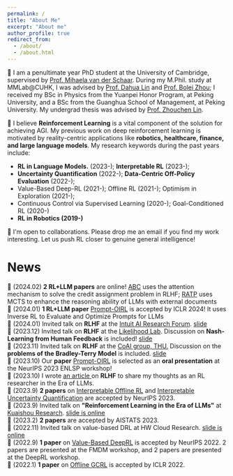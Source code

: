 ```yaml
---
permalink: /
title: "About Me"
excerpt: "About me"
author_profile: true
redirect_from:
  - /about/
  - /about.html
---
```


🚀 I am a penultimate year PhD student at the University of Cambridge, supervised by <a href="https://www.vanderschaar-lab.com/prof-mihaela-van-der-schaar/">Prof. Mihaela van der Schaar</a>. During my M.Phil. study at MMLab@CUHK, I was advised by <a href="http://dahua.me/">Prof. Dahua Lin</a> and <a href="http://bzhou.ie.cuhk.edu.hk/">Prof. Bolei Zhou</a>; I received my BSc in Physics from the Yuanpei Honor Program, at Peking University, and a BSc from the Guanghua School of Management, at Peking University. My undergrad thesis was advised by <a href="https://zhouchenlin.github.io/">Prof. Zhouchen Lin</a>.


🤖️ I believe **Reinforcement Learning** is a vital component of the solution for achieving AGI. My previous work on deep reinforcement learning is motivated by reality-centric applications like **robotics, healthcare, finance, and large language models**. My research keywords during the past years include:
- **RL in Language Models.** (2023-); **Interpretable RL** (2023-);
- **Uncertainty Quantification** (2022-); **Data-Centric Off-Policy Evaluation** (2022-);
- Value-Based Deep-RL (2021-); Offline RL (2021-); Optimism in Exploration (2021-); 
- Continuous Control via Supervised Learning (2020-); Goal-Conditioned RL (2020-)
- **RL in Robotics (2019-)**


🤝 I'm open to collaborations. Please drop me an email if you find my work interesting. Let us push RL closer to genuine general intelligence!




News
======
📄 (2024.02) **2 RL+LLM papers** are online! [ABC](https://arxiv.org/pdf/2402.00782.pdf) uses the attention mechanism to solve the credit assignment problem in RLHF; [RATP](https://arxiv.org/pdf/2402.07812.pdf) uses MCTS to enhance the reasoning ability of LLMs with external documents<br>
📄 (2024.01) **1 RL+LLM paper** [Prompt-OIRL](https://arxiv.org/pdf/2309.06553.pdf) is accepted by ICLR 2024! It uses Inverse RL to Evaluate and Optimize Prompts for LLMs<br>
💬 (2024.01) Invited talk on **RLHF** at the [Intuit AI Research Forum](https://www.intuit.com/technology/). <a href="https://holarissun.github.io/files/RLHF_Dec.pdf"> slide </a> <br>
💬 (2023.12) Invited talk on **RLHF** at the [Likelihood Lab](http://www.maxlikelihood.cn/). Discussion on **Nash-Learning from Human Feedback** is included! <a href="https://holarissun.github.io/files/RLHF_Dec.pdf"> slide </a> <br>
💬 (2023.11) Invited talk on **RLHF** at the [CoAI group, THU.](https://huggingface.co/thu-coai) Discussion on the **problems of the Bradley-Terry Model** is included. <a href="https://holarissun.github.io/files/RLHF_Nov.pdf"> slide  </a> <br>
📄 (2023.10) Our **paper** [Prompt-OIRL](https://arxiv.org/pdf/2309.06553.pdf) is selected as an **oral presentation** at the NeurIPS 2023 ENLSP workshop!<br>
📄 (2023.10) I wrote <a href="https://arxiv.org/abs/2310.06147">an article </a> on **RLHF** to share my thoughts as an RL researcher in the Era of LLMs. <br>
📄 (2023.9) **2 papers** on [Interpretable Offline RL](https://arxiv.org/abs/2310.07747) and [Interpretable Uncertainty Quantification](https://arxiv.org/abs/2207.05161) are accepted by NeurIPS 2023. <br>
💬 (2023.9) Invited talk on **"Reinforcement Learning in the Era of LLMs"** at [Kuaishou Research](https://usrdc.kuaishou.com/). <a href="https://holarissun.github.io/files/RLHF_Kuai_final.pdf"> slide is online </a>  <br>
📄 (2023.2) **2 papers** are accepted by AISTATS 2023. <br>
💬 (2022.11) Invited talk on value-based DRL at HW Cloud Research. <a href="https://sites.google.com/view/rewardshaping"> slide is online </a>  <br>
📄 (2022.9) **1 paper** on [Value-Based DeepRL](https://proceedings.neurips.cc/paper_files/paper/2022/file/f600d1a3f6a63f782680031f3ce241a7-Paper-Conference.pdf) is accepted by NeurIPS 2022. 2 papers are presented at the FMDM workshop, and 2 papers are presented at the DeepRL workshop. <br>
📄 (2022.1) **1 paper** on [Offline GCRL](https://arxiv.org/abs/2202.04478) is accepted by ICLR 2022. <br>


<!--

Education
======
 <span style="font-weight: bold;"> 💪 Ph.D., van der Schaar Lab, University of Cambridge, Jun.2025 (expected)<br>
  </span>
  - Research Topic: Reality-Centric Deep Reinforcement Learning

  <span style="font-weight: bold;"> 🎓 M.Phil., MMLab, The Chinese University of Hong Kong, Sep.2021.<br>
  </span>
  - Thesis:
    <a href="https://github.com/2Groza/MPhil_Thesis/blob/main/MPhil_Thesis.pdf">Toward Practical Deep Reinforcement Learning: Sample-Efficient Self-Supervised Continuous Control</a><br>
  
  - Slide can be found at: 
    <a href="https://github.com/2Groza/MPhil_Thesis/blob/main/Toward%20Practical%20Reinforcement%20Learning.pptx">Slide</a><br>
  <p class="item_desc"></p>
  
  
<span style="font-weight: bold;"> 👨‍🎓 B.Sc., School of Physics & Yuanpei College, Peking University, Jul.2018.<br>
</span>


I worked as an RA at the LCDM group@UIUC. I used to work on cosmology gravitational lensing in Prof.  and Ultracold atom during my undergrad research.
-->
